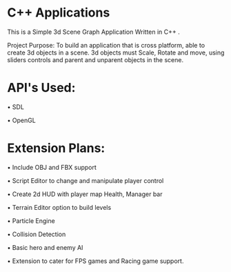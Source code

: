 # C++ Applications

This is a Simple 3d Scene Graph Application Written in C++ .

Project Purpose:
To build an application that is cross platform, able to create 3d objects in a scene.
3d objects must Scale, Rotate and move, using sliders controls and parent and unparent objects in the scene.    

# API's Used: 

•	SDL 

•	OpenGL

# Extension Plans:

•	Include OBJ and FBX support

•	Script Editor to change and manipulate player control

•	Create 2d HUD with player map Health, Manager bar

•	Terrain Editor option to build levels

•	Particle Engine 

•	Collision Detection

•	Basic hero and enemy AI

•	Extension to cater for FPS games and Racing game support.


